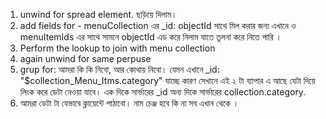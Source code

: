 


1. unwind for spread element. ছড়িয়ে দিলাম।
2. add fields for - menuCollection এর _id: objectId সাথে মিল করার জন্য এখানে ও menuItemIds এর সাথে সামনে objectId এড করে নিলাম যাতে তুলনা করে নিতে পারি । 
3. Perform the lookup to join with menu collection
4. again unwind for same perpuse
5. grup for: আমরা কি কি নিবো, আর কোথায় নিবো। যেমন এখানে _id: "$collection_Menu_Itms.category" যাচ্ছে কারণ সেখানে এই ২ টা ব্যাপার এ আছে যেটা দিয়ে লিংক করে ডেটা  নেওয়া যাবে। এক দিকে সার্ভারের _id অন্য দিকে সার্ভারের collection.category. 
6. আমরা ডেটা টা যেভাবে ক্লায়েন্টে পাঠাবো। নাম চেঞ্জ হবে কি না সব এখান থেকে । 